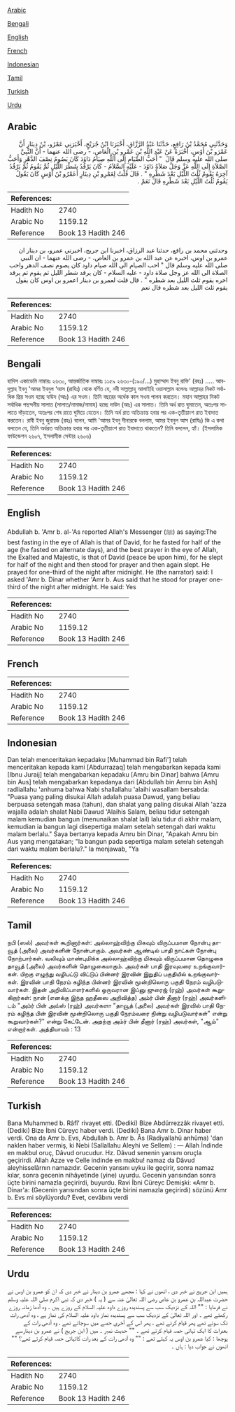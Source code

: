 [Arabic](#arabic)

[Bengali](#bengali)

[English](#english)

[French](#french)

[Indonesian](#indonesian)

[Tamil](#tamil)

[Turkish](#turkish)

[Urdu](#urdu)

## Arabic


<div dir="rtl" lang="ar" style={{fontSize:'larger',backgroundColor:'#f8f9fa',padding:20}}>
وَحَدَّثَنِي مُحَمَّدُ بْنُ رَافِعٍ، حَدَّثَنَا عَبْدُ الرَّزَّاقِ، أَخْبَرَنَا ابْنُ جُرَيْجٍ، أَخْبَرَنِي عَمْرُو، بْنُ دِينَارٍ أَنَّ عَمْرَو بْنَ أَوْسٍ، أَخْبَرَهُ عَنْ عَبْدِ اللَّهِ بْنِ عَمْرِو بْنِ الْعَاصِ، - رضى الله عنهما - أَنَّ النَّبِيَّ صلى الله عليه وسلم قَالَ ‏ "‏ أَحَبُّ الصِّيَامِ إِلَى اللَّهِ صِيَامُ دَاوُدَ كَانَ يَصُومُ نِصْفَ الدَّهْرِ وَأَحَبُّ الصَّلاَةِ إِلَى اللَّهِ عَزَّ وَجَلَّ صَلاَةُ دَاوُدَ - عَلَيْهِ السَّلاَمُ - كَانَ يَرْقُدُ شَطْرَ اللَّيْلِ ثُمَّ يَقُومُ ثُمَّ يَرْقُدُ آخِرَهُ يَقُومُ ثُلُثَ اللَّيْلِ بَعْدَ شَطْرِهِ ‏"‏ ‏.‏ قَالَ قُلْتُ لِعَمْرِو بْنِ دِينَارٍ أَعَمْرُو بْنُ أَوْسٍ كَانَ يَقُولُ يَقُومُ ثُلُثَ اللَّيْلِ بَعْدَ شَطْرِهِ قَالَ نَعَمْ ‏.‏
</div>
<div style={{backgroundColor:'#f8f9fa',padding:20, marginBottom: 10}}><table> <thead> <tr> <th>References:</th> <th></th> </tr> </thead> <tbody><tr><td>Hadith No</td><td>2740</td></tr><tr><td>Arabic No</td><td>1159.12</td></tr><tr><td>Reference</td><td>Book 13 Hadith 246</td></tr></tbody></table></div>


<div dir="rtl" lang="ar" style={{fontSize:'larger',backgroundColor:'#f8f9fa',padding:20}}>
وحدثني محمد بن رافع، حدثنا عبد الرزاق، اخبرنا ابن جريج، اخبرني عمرو، بن دينار ان عمرو بن اوس، اخبره عن عبد الله بن عمرو بن العاص، - رضى الله عنهما - ان النبي صلى الله عليه وسلم قال " احب الصيام الى الله صيام داود كان يصوم نصف الدهر واحب الصلاة الى الله عز وجل صلاة داود - عليه السلام - كان يرقد شطر الليل ثم يقوم ثم يرقد اخره يقوم ثلث الليل بعد شطره " . قال قلت لعمرو بن دينار اعمرو بن اوس كان يقول يقوم ثلث الليل بعد شطره قال نعم
</div>
<div style={{backgroundColor:'#f8f9fa',padding:20, marginBottom: 10}}><table> <thead> <tr> <th>References:</th> <th></th> </tr> </thead> <tbody><tr><td>Hadith No</td><td>2740</td></tr><tr><td>Arabic No</td><td>1159.12</td></tr><tr><td>Reference</td><td>Book 13 Hadith 246</td></tr></tbody></table></div>

## Bengali


<div dir="ltr" lang="bn" style={{fontSize:'larger',backgroundColor:'#f8f9fa',padding:20}}>
হাদিস একাডেমি নাম্বারঃ ২৬৩০, আন্তর্জাতিক নাম্বারঃ ১১৫৯ ২৬৩০-(১৯০/...) মুহাম্মাদ ইবনু রাফি' (রহঃ) ..... আবদুল্লাহ ইবনু 'আমর ইবনুল ‘আস (রাযিঃ) থেকে বর্ণিত যে, নবী সাল্লাল্লাহু আলাইহি ওয়াসাল্লাম বলেনঃ আল্লাহর নিকট সর্বাধিক প্রিয় সওম হচ্ছে দাউদ (আঃ) এর সওম। তিনি বছরের অর্ধেক কাল সওম পালন করতেন। মহান আল্লাহর নিকট সর্বাধিক পছন্দনীয় সালাত (সালাত/নামাজ/নামায) হচ্ছে দাউদ (আঃ) এর সালাত। তিনি অর্ধ রাত ঘুমাতেন, অতঃপর সালাতে দাঁড়াতেন, অতঃপর শেষ রাতে ঘুমিয়ে যেতেন। তিনি অর্ধ রাত অতিক্রান্ত হবার পর এক-তৃতীয়াংশ রাত ইবাদাত করতেন। রাবী ইবনু জুরায়জ (রহঃ) বলেন, আমি 'আমর ইবনু দীনারকে বললাম, আমর ইবনুল আস (রাযিঃ) কি এ কথা বলতেন যে, তিনি অর্ধরত অতিক্রান্ত হবার পর এক-তৃতীয়াংশ রাত ইবাদাতে থাকতেন? তিনি বললেন, হ্যাঁ। (ইসলামিক ফাউন্ডেশন ২৬০৭, ইসলামীক সেন্টার ২৬০৬)
</div>
<div style={{backgroundColor:'#f8f9fa',padding:20, marginBottom: 10}}><table> <thead> <tr> <th>References:</th> <th></th> </tr> </thead> <tbody><tr><td>Hadith No</td><td>2740</td></tr><tr><td>Arabic No</td><td>1159.12</td></tr><tr><td>Reference</td><td>Book 13 Hadith 246</td></tr></tbody></table></div>

## English


<div dir="ltr" lang="en" style={{fontSize:'larger',backgroundColor:'#f8f9fa',padding:20}}>
Abdullah b. 'Amr b. al-'As reported Allah's Messenger (ﷺ) as saying:The best fasting in the eye of Allah is that of David, for he fasted for half of the age (he fasted on alternate days), and the best prayer in the eye of Allah, the Exalted and Majestic, is that of David (peace be upon him), for he slept for half of the night and then stood for prayer and then again slept. He prayed for one-third of the night after midnight. He (the narrator) said: I asked 'Amr b. Dinar whether 'Amr b. Aus said that he stood for prayer one-third of the night after midnight. He said: Yes
</div>
<div style={{backgroundColor:'#f8f9fa',padding:20, marginBottom: 10}}><table> <thead> <tr> <th>References:</th> <th></th> </tr> </thead> <tbody><tr><td>Hadith No</td><td>2740</td></tr><tr><td>Arabic No</td><td>1159.12</td></tr><tr><td>Reference</td><td>Book 13 Hadith 246</td></tr></tbody></table></div>

## French


<div dir="ltr" lang="fr" style={{fontSize:'larger',backgroundColor:'#f8f9fa',padding:20}}>

</div>
<div style={{backgroundColor:'#f8f9fa',padding:20, marginBottom: 10}}><table> <thead> <tr> <th>References:</th> <th></th> </tr> </thead> <tbody><tr><td>Hadith No</td><td>2740</td></tr><tr><td>Arabic No</td><td>1159.12</td></tr><tr><td>Reference</td><td>Book 13 Hadith 246</td></tr></tbody></table></div>

## Indonesian


<div dir="ltr" lang="id" style={{fontSize:'larger',backgroundColor:'#f8f9fa',padding:20}}>
Dan telah menceritakan kepadaku [Muhammad bin Rafi'] telah menceritakan kepada kami [Abdurrazaq] telah mengabarkan kepada kami [Ibnu Juraij] telah mengabarkan kepadaku [Amru bin Dinar] bahwa [Amru bin Aus] telah mengabarkan kepadanya dari [Abdullah bin Amru bin Ash] radliallahu 'anhuma bahwa Nabi shallallahu 'alaihi wasallam bersabda: "Puasa yang paling disukai Allah adalah puasa Dawud, yang beliau berpuasa setengah masa (tahun), dan shalat yang paling disukai Allah 'azza wajalla adalah shalat Nabi Dawud 'Alaihis Salam, beliau tidur setengah malam kemudian bangun (menunaikan shalat lail) lalu tidur di akhir malam, kemudian ia bangun lagi disepertiga malam setelah setengah dari waktu malam berlalu." Saya bertanya kepada Amru bin Dinar, "Apakah Amru bin Aus yang mengatakan; "Ia bangun pada sepertiga malam setelah setengah dari waktu malam berlalu?." Ia menjawab, "Ya
</div>
<div style={{backgroundColor:'#f8f9fa',padding:20, marginBottom: 10}}><table> <thead> <tr> <th>References:</th> <th></th> </tr> </thead> <tbody><tr><td>Hadith No</td><td>2740</td></tr><tr><td>Arabic No</td><td>1159.12</td></tr><tr><td>Reference</td><td>Book 13 Hadith 246</td></tr></tbody></table></div>

## Tamil


<div dir="ltr" lang="ta" style={{fontSize:'larger',backgroundColor:'#f8f9fa',padding:20}}>
நபி (ஸல்) அவர்கள் கூறினார்கள்: அல்லாஹ்விற்கு மிகவும் விருப்பமான நோன்பு தாவூத் (அலை) அவர்களின் நோன்பாகும். அவர்கள் ஆண்டில் பாதி நாட்கள் நோன்பு நோற்பார்கள். வலிவும் மாண்புமிக்க அல்லாஹ்விற்கு மிகவும் விருப்பமான தொழுகை தாவூத் (அலை) அவர்களின் தொழுகையாகும். அவர்கள் பாதி இரவுவரை உறங்குவார்கள். பிறகு எழுந்து வழிபட்டு விட்டுப் பின்னர் இரவின் இறுதிப் பகுதியில் உறங்குவார்கள். இரவின் பாதி நேரம் கழிந்த பின்னர் இரவின் மூன்றிலொரு பகுதி நேரம் வழிபடுவார்கள். இதன் அறிவிப்பாளர்களில் ஒருவரான இப்னு ஜுரைஜ் (ரஹ்) அவர்கள் கூறுகிறார்கள்: நான் (எனக்கு இந்த ஹதீஸை அறிவித்த) அம்ர் பின் தீனார் (ரஹ்) அவர்களிடம் "அம்ர் பின் அவ்ஸ் (ரஹ்) அவர்களா "தாவூத் (அலை) அவர்கள் இரவில் பாதி நேரம் கழிந்த பின் இரவின் மூன்றிலொரு பகுதி நேரம்வரை நின்று வழிபடுவார்கள்" என்று கூறுவார்கள்?" என்று கேட்டேன். அதற்கு அம்ர் பின் தீனார் (ரஹ்) அவர்கள், "ஆம்" என்றார்கள். அத்தியாயம் : 13
</div>
<div style={{backgroundColor:'#f8f9fa',padding:20, marginBottom: 10}}><table> <thead> <tr> <th>References:</th> <th></th> </tr> </thead> <tbody><tr><td>Hadith No</td><td>2740</td></tr><tr><td>Arabic No</td><td>1159.12</td></tr><tr><td>Reference</td><td>Book 13 Hadith 246</td></tr></tbody></table></div>

## Turkish


<div dir="ltr" lang="tr" style={{fontSize:'larger',backgroundColor:'#f8f9fa',padding:20}}>
Bana Muhammed b. Râfî' rivayet etti. (Dediki) Bize Abdürrezzâk rivayet etti. (Dediki) Bize İbni Cüreyc haber verdi. (Dediki) Bana Amr b. Dinar haber verdi. Ona da Amr b. Evs, Abdullah b. Amr b. Âs (Radiyallahû anhûma) 'dan naklen haber vermiş, ki Nebi (Sallallahu Aleyhi ve Sellem) : — Allah İndinde en makbul oruç, Dâvud orucudur. Hz. Dâvud senenin yarısını oruçla geçirirdi. Allah Azze ve Celle indinde en makbu! namaz da Dâvud aleyhisselârnın namazıdır. Gecenin yarısını uyku ile geçirir, sonra namaz kılar, sonra gecenin nihâyetinde (yine) uyurdu. Gecenin yarısından sonra üçte birini namazla geçirirdi, buyurdu. Ravi İbni Cüreyc Demişki: «Amr b. Dinar'a: (Gecenin yarısından sonra üçte birini namazla geçirirdi) sözünü Amr b. Evs mi söylüyordu? Evet, cevâbını verdi
</div>
<div style={{backgroundColor:'#f8f9fa',padding:20, marginBottom: 10}}><table> <thead> <tr> <th>References:</th> <th></th> </tr> </thead> <tbody><tr><td>Hadith No</td><td>2740</td></tr><tr><td>Arabic No</td><td>1159.12</td></tr><tr><td>Reference</td><td>Book 13 Hadith 246</td></tr></tbody></table></div>

## Urdu


<div dir="rtl" lang="ur" style={{fontSize:'larger',backgroundColor:'#f8f9fa',padding:20}}>
ہمیں ابن جریج نے خبر دی ، انھوں نے کہا : مجھے عمرو بن دینار نے خبر دی کہ ان کو عمرو بن اوس نے حضرت عبداللہ بن عمرو بن عاص رضی اللہ تعالیٰ عنہ سے ( یہ ) خبر دی کہ نبی اکرم صلی اللہ علیہ وسلم نے فرمایا : "" اللہ کے نزدیک سب سے پسندیدہ روزے داود علیہ السلام کے روزے ہیں ۔ وہ آدھا زمانہ روزے رکھتے تھے ۔ اور اللہ تعالیٰ کے نزدیک سب سے پسندیدہ نماز داود علیہ السلام کی نماز ہے ، وہ آدھی رات تک سوتے تھے پھر قیام کرتے تھے ، پھر اس کے آخری حصے میں سوجاتے تھے ، وہ آدھی رات کے بعدرات کا ایک تہائی حصہ قیام کرتے تھے ۔ "" حدیث نمبر ۔ میں ( ابن جریج ) نے عمرو بن دینارسے پوچھا : کیا عمرو بن اوس یہ کہتے تھے : "" وہ آدھی رات کے بعد رات کاتہائی حصہ قیام کرتے تھے؟ "" انھوں نے جواب دیا : ہاں ۔
</div>
<div style={{backgroundColor:'#f8f9fa',padding:20, marginBottom: 10}}><table> <thead> <tr> <th>References:</th> <th></th> </tr> </thead> <tbody><tr><td>Hadith No</td><td>2740</td></tr><tr><td>Arabic No</td><td>1159.12</td></tr><tr><td>Reference</td><td>Book 13 Hadith 246</td></tr></tbody></table></div>